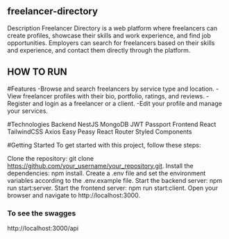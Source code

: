 ## freelancer-directory
Description
Freelancer Directory is a web platform where freelancers can create profiles, showcase their skills and work experience, and find job opportunities. Employers can search for freelancers based on their skills and experience, and contact them directly through the platform.



## HOW TO RUN
#Features
-Browse and search freelancers by service type and location.
-View freelancer profiles with their bio, portfolio, ratings, and reviews.
-Register and login as a freelancer or a client.
-Edit your profile and manage your services.

#Technologies
Backend
NestJS
MongoDB
JWT
Passport
Frontend
React
TailwindCSS
Axios
Easy Peasy
React Router
Styled Components


#Getting Started
To get started with this project, follow these steps:

Clone the repository: git clone https://github.com/your_username/your_repository.git.
Install the dependencies: npm install.
Create a .env file and set the environment variables according to the .env.example file.
Start the backend server: npm run start:server.
Start the frontend server: npm run start:client.
Open your browser and navigate to http://localhost:3000.

### To see the swagges
http://localhost:3000/api
